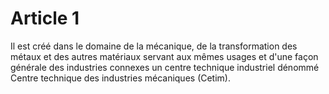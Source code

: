 # Article 1

Il est créé dans le domaine de la mécanique, de la transformation des métaux et des autres matériaux servant aux mêmes usages et d'une façon générale des industries connexes un centre technique industriel dénommé Centre technique des industries mécaniques (Cetim).
